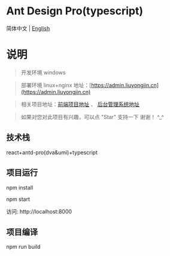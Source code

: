 # Ant Design Pro(typescript)

简体中文 | [English](./README-en-US.md)

# 说明

>  开发环境 windows

>  部署环境 linux+nginx 地址：[https://admin.liuyongjin.cn](https://admin.liuyongjin.cn)

>  相关项目地址：[前端项目地址](https://github.com/liuyongjin/ng-blog)  、 [后台管理系统地址](https://github.com/liuyongjin/blog-admin-pro)

>  如果对您对此项目有兴趣，可以点 "Star" 支持一下 谢谢！ ^_^

## 技术栈

react+antd-pro(dva&umi)+typescript

## 项目运行

npm install

npm start

访问: http://localhost:8000

## 项目编译

npm run build